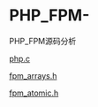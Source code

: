 # PHP_FPM-
PHP_FPM源码分析

[php.c](./php.c.md)

[fpm_arrays.h](./fpm_arrays.h.md)

[fpm_atomic.h](./fpm_atomic.h.md)
